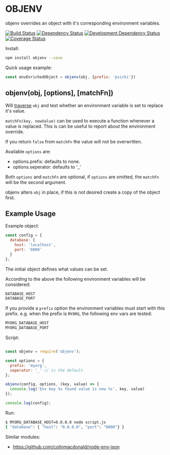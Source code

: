 OBJENV
======

objenv overrides an object with it's corresponding environment variables.

[![Build Status](https://travis-ci.org/rhalff/objenv.svg?branch=master)](https://travis-ci.org/rhalff/objenv/)
[![Dependency Status](https://david-dm.org/rhalff/objenv.png?theme=shields.io)](https://david-dm.org/rhalff/objenv)
[![Development Dependency Status](https://david-dm.org/rhalff/objenv/dev-status.png?theme=shields.io)](https://david-dm.org/rhalff/objenv#info=devDependencies)
[![Coverage Status](https://coveralls.io/repos/rhalff/objenv/badge.svg?branch=master&service=github)](https://coveralls.io/github/rhalff/objenv?branch=master)

Install:

```bash
npm install objenv --save
```

Quick usage example:
```javascript
const envEnrichedObject = objenv(obj, {prefix: 'psichi'})
```

## objenv(obj, [options], [matchFn])

Will [traverse](https://github.com/substack/js-traverse) `obj` and test whether an environment variable is set to replace it's value.

`matchFn(key, newValue)` can be used to execute a function whenever a value is replaced.
This is can be useful to report about the environment override.

If you return `false` from `matchFn` the value will not be overwritten.

Available `options` are:
- options.prefix: defaults to none.
- options.seperator: defaults to '_'

Both `options` and `matchFn` are optional, if `options` are omitted,
the `matchFn` will be the second argument.

objenv alters `obj` in place, if this is not desired create a copy of the object first.

## Example Usage

Example object:
```javascript
const config = {
  database: {
    host: 'localhost',
    port: '8000'
  }
};
```

The initial object defines what values can be set.

According to the above the following environment variables will be considered:

```bash
DATABASE_HOST
DATABASE_PORT
```

If you provide a `prefix` option the environment variables must start with this
prefix. e.g. when the prefix is `MYORG`, the following env vars are tested:

```bash
MYORG_DATABASE_HOST
MYORG_DATABASE_PORT
```

Script:
```javascript

const objenv = require('objenv');

const options = {
  prefix: 'myorg',
  seperator: '_' // is the default
};

objenv(config, options, (key, value) => {
  console.log('Env key %s found value is now %s', key, value)
});

console.log(config);
```

Run:
```bash
$ MYORG_DATABASE_HOST=0.0.0.0 node script.js
{ "database": { "host": "0.0.0.0", "port": "8000"} }
```

Similar modules:

 - https://github.com/colinmacdonald/node-env-json